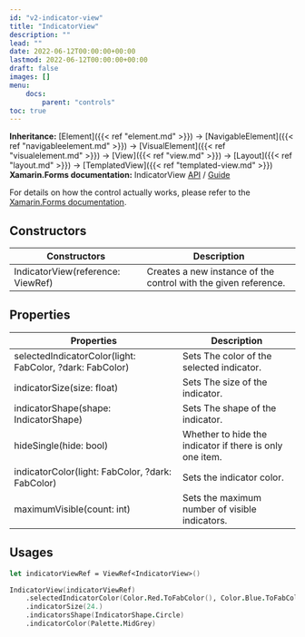 ```yaml
---
id: "v2-indicator-view"
title: "IndicatorView"
description: ""
lead: ""
date: 2022-06-12T00:00:00+00:00
lastmod: 2022-06-12T00:00:00+00:00
draft: false
images: []
menu:
    docs:
        parent: "controls"
toc: true
---
```


**Inheritance:** [Element]({{< ref "element.md" >}}) -> [NavigableElement]({{< ref "navigableelement.md" >}}) -> [VisualElement]({{< ref "visualelement.md" >}}) -> [View]({{< ref "view.md" >}}) -> [Layout]({{< ref "layout.md" >}}) -> [TemplatedView]({{< ref "templated-view.md" >}})  
**Xamarin.Forms documentation:** IndicatorView [API](https://docs.microsoft.com/en-us/dotnet/api/xamarin.forms.indicatorview) / [Guide](https://docs.microsoft.com/en-us/xamarin/xamarin-forms/user-interface/indicatorview)

For details on how the control actually works, please refer to the [Xamarin.Forms documentation](https://docs.microsoft.com/en-us/xamarin/xamarin-forms/user-interface/indicatorview).

## Constructors

| Constructors | Description |
|--|--|
| IndicatorView(reference: ViewRef<IndicatorView>) | Creates a new instance of the control with the given reference. |

## Properties

| Properties | Description |
|--|--|
| selectedIndicatorColor(light: FabColor, ?dark: FabColor) | Sets The color of the selected indicator. |
| indicatorSize(size: float) | Sets The size of the indicator. |
| indicatorShape(shape: IndicatorShape) | Sets The shape of the indicator. |
| hideSingle(hide: bool) | Whether to hide the indicator if there is only one item. |
| indicatorColor(light: FabColor, ?dark: FabColor) | Sets the indicator color. |
| maximumVisible(count: int) | Sets the maximum number of visible indicators. |

## Usages

```fs
let indicatorViewRef = ViewRef<IndicatorView>()

IndicatorView(indicatorViewRef)
    .selectedIndicatorColor(Color.Red.ToFabColor(), Color.Blue.ToFabColor())
    .indicatorSize(24.)
    .indicatorsShape(IndicatorShape.Circle)
    .indicatorColor(Palette.MidGrey)
```
